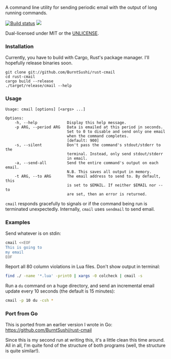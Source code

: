 A command line utility for sending periodic email with the output of long
running commands.

[![Build status](https://api.travis-ci.org/BurntSushi/rust-cmail.png)](https://travis-ci.org/BurntSushi/rust-cmail)
[![](http://meritbadge.herokuapp.com/cmail)](https://crates.io/crates/cmail)

Dual-licensed under MIT or the [UNLICENSE](http://unlicense.org).


### Installation

Currently, you have to build with Cargo, Rust's package manager. I'll hopefully
release binaries soon.

```
git clone git://github.com/BurntSushi/rust-cmail
cd rust-cmail
cargo build --release
./target/release/cmail --help
```

### Usage

```
Usage: cmail [options] [<args> ...]

Options:
    -h, --help             Display this help message.
    -p ARG, --period ARG   Data is emailed at this period in seconds.
                           Set to 0 to disable and send only one email
                           when the command completes.
                           [default: 900]
    -s, --silent           Don't pass the command's stdout/stderr to the
                           terminal. Instead, only send stdout/stderr
                           in email.
    -a, --send-all         Send the entire command's output on each email.
                           N.B. This saves all output in memory.
    -t ARG, --to ARG       The email address to send to. By default, this
                           is set to $EMAIL. If neither $EMAIL nor --to
                           are set, then an error is returned.
```

`cmail` responds gracefully to signals or if the command being run is
terminated unexpectedly. Internally, `cmail` uses `sendmail` to send email.


### Examples

Send whatever is on stdin:

```bash
cmail <<EOF
This is going to
my email
EOF
```

Report all 80 column violations in Lua files. Don't show output in terminal:

```bash
find ./ -name '*.lua' -print0 | xargs -0 colcheck | cmail -s
```

Run a `du` command on a huge directory, and send an incremental email update
every 10 seconds (the default is 15 minutes):

```bash
cmail -p 10 du -csh *
```


### Port from Go

This is ported from an earlier version I wrote in Go:
https://github.com/BurntSushi/rust-cmail

Since this is my second run at writing this, it's a little clean this time
around. All in all, I'm quite fond of the structure of both programs (well,
the structure is quite similar!).
